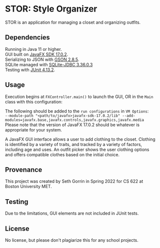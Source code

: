 # STOR: Style Organizer

STOR is an application for managing a closet and organizing outfits.

## Dependencies
Running in Java 11 or higher.  
GUI built on [JavaFX SDK 17.0.2](https://gluonhq.com/products/javafx/).  
Serializing to JSON with [GSON 2.8.5](https://mvnrepository.com/artifact/com.google.code.gson/gson/2.8.5).  
SQLite managed with [SQLite-JDBC 3.36.0.3](https://github.com/xerial/sqlite-jdbc/)  
Testing with [JUnit 4.13.2](https://mvnrepository.com/artifact/junit/junit/4.13.2).

## Usage
Execution begins at `FXController.main()` to launch the GUI, OR in the `Main` class with this configuration:

The following should be added to the `run configurations` in `VM Options`:  
`--module-path "<path/to/javafx>javafx-sdk-17.0.2/lib" --add-modules=javafx.base,javafx.controls,javafx.graphics,javafx.media`  
Please note that the version of JavaFX 17.0.2 should be whatever is appropriate for your system.

A JavaFX GUI interface allows a user to add clothing to the closet. Clothing is identified by a variety of traits, and tracked by a variety of factors, including age and uses. An outfit picker shows the user clothing options and offers compatible clothes based on the initial choice.

## Provenance
This project was created by Seth Gorrin in Spring 2022 for CS 622 at Boston University MET.

## Testing
Due to the limitations, GUI elements are not included in JUnit tests.

## License
No license, but please don't plagiarize this for any school projects.